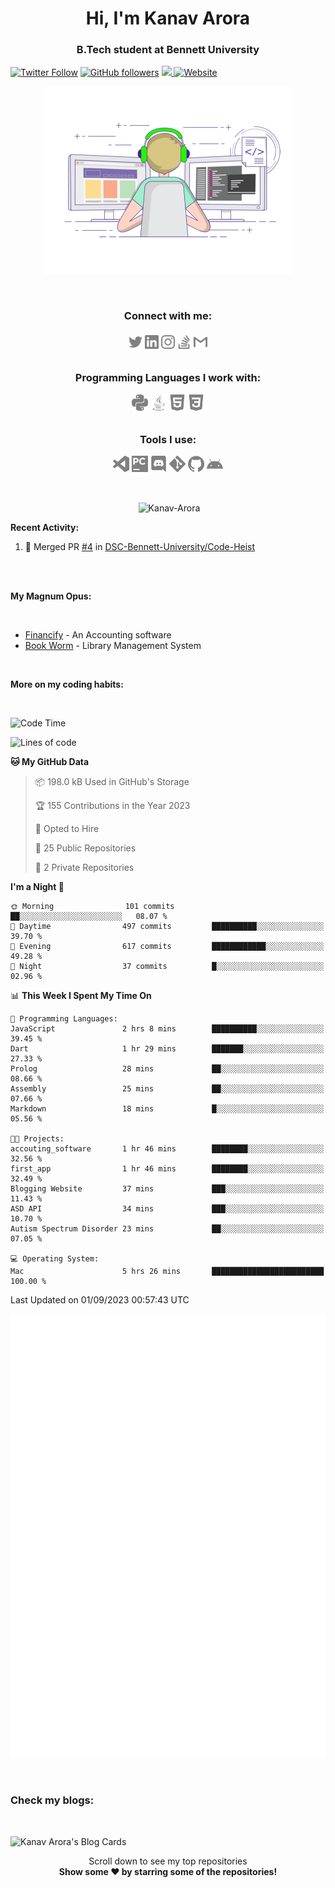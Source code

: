 <h1 align="center">Hi, I'm Kanav Arora</h1>
<h3 align="center">B.Tech student at Bennett University</h3>

[![Twitter Follow](https://img.shields.io/twitter/follow/Beardy_Weird?style=social)](https://twitter.com/Beardy_Weird)
[![GitHub followers](https://img.shields.io/github/followers/Kanav-Arora?label=Follow&style=social)](https://github.com/Kanav-Arora)
<a href = "https://kanavarora1515.medium.com" >
<img src ="https://img.shields.io/badge/Medium-12100E?style=for-the-badge&logo=medium&logoColor=white">
</a>
[![Website](https://img.shields.io/badge/Kanav-Arora--green?style=social&logo=google%20chrome)](https://kanav-arora.github.io)

<p align = "center"> <img  title="Kanav Arora" alt="Kanav Arora" width="400" src="./logos/animation.gif" /> </p>

<br>

<h3 align = "center">
<b>
Connect with me: </b><br>
<br>
<a href="https://twitter.com/Beardy_Weird"><img align="center" title="Twitter - Kanav Arora" alt="Twitter" width="22px" src="./logos/twitter.svg" /></a>
<a href="www.linkedin.com/in/kanavarora1505"><img align="center" title="LinkedIn - Kanav Arora" alt="LinkedIn" width="22px" src="./logos/linkedin.svg" /></a>
<a href="https://www.instagram.com/kanav_a/"><img align="center" title="Instagram - Kanav Arora" alt="Instagram" width="22px" src="./logos/instagram.svg" /></a>
<a href="https://meta.stackexchange.com/users/937580/kanav-arora"><img align="center" title="Stack Overflow - Kanav Arora" alt="Stack Overflow" width="22px" src="./logos/stackoverflow.svg" /></a>
<a href="mailto:kanavarora1515@gmail.com"><img align="center" title="Mail - Kanav Arora" alt="Mail" width="22px" src="./logos/gmail.svg" /></a>

<br>
<br>
  
Programming Languages I work with: <br>

<img align="center" title="Python" alt="python" width="26px" src="./logos/python.svg" />
<img align="center" title="Java" alt="Java" width="26px" src="./logos/java.svg" />
<!-- <img align="left" title="Git" alt="Git" width="26px" src="./logos/git.svg" /> -->
<img align="center" title="HTML5" alt="HTML5" width="26px" src="./logos/html5.svg" />
<img align="center" title="CSS3" alt="CSS3" width="26px" src="./logos/css3.svg" />
  
<br>
<br>

Tools I use: <br>

<img align="center" title="Visual Studio Code" alt="Visual Studio Code" width="26px" src="./logos/visualstudiocode.svg" />
<img align="center" title="JetBrains PyCharm" alt="JetBrains PyCharm" width="26px" src="./logos/pycharm.svg" />
<img align="center" title="Discord" alt="Discord" width="26px" src="./logos/discord.svg" />
<img align="center" title="Git" alt="Git" width="26px" src="./logos/git.svg" />
<img align="center" title="GitHub" alt="GitHub" width="26px" src="./logos/github.svg" />
<img align="center" title="Android" alt="Android" width="26px" src="./logos/android.svg" />
</h3>

<br>

<p align = "center">&nbsp;<img align="center" src="https://github-readme-stats.vercel.app/api?username=Kanav-Arora&theme=dark&show_icons=true&locale=en" alt="Kanav-Arora" width="450" height="250" /></p>

**Recent Activity:**

<!--START_SECTION:activity-->
1. 🎉 Merged PR [#4](https://github.com/DSC-Bennett-University/Code-Heist/pull/4) in [DSC-Bennett-University/Code-Heist](https://github.com/DSC-Bennett-University/Code-Heist)
<!--END_SECTION:activity-->
<br>

<br>

**My Magnum Opus:**

<br>

- [Financify](https://github.com/Kanav-Arora/Financify) - An Accounting software
- [Book Worm](https://github.com/Kanav-Arora/Library-Management-System) - Library Management System

<br>


**More on my coding habits:**

<br>

<!--START_SECTION:waka-->
![Code Time](http://img.shields.io/badge/Code%20Time-490%20hrs%201%20min-blue)

![Lines of code](https://img.shields.io/badge/From%20Hello%20World%20I%27ve%20Written-792.2%20thousand%20lines%20of%20code-blue)

**🐱 My GitHub Data** 

> 📦 198.0 kB Used in GitHub's Storage 
 > 
> 🏆 155 Contributions in the Year 2023
 > 
> 💼 Opted to Hire
 > 
> 📜 25 Public Repositories 
 > 
> 🔑 2 Private Repositories 
 > 
**I'm a Night 🦉** 

```text
🌞 Morning                101 commits         ██░░░░░░░░░░░░░░░░░░░░░░░   08.07 % 
🌆 Daytime                497 commits         ██████████░░░░░░░░░░░░░░░   39.70 % 
🌃 Evening                617 commits         ████████████░░░░░░░░░░░░░   49.28 % 
🌙 Night                  37 commits          █░░░░░░░░░░░░░░░░░░░░░░░░   02.96 % 
```


📊 **This Week I Spent My Time On** 

```text
💬 Programming Languages: 
JavaScript               2 hrs 8 mins        ██████████░░░░░░░░░░░░░░░   39.45 % 
Dart                     1 hr 29 mins        ███████░░░░░░░░░░░░░░░░░░   27.33 % 
Prolog                   28 mins             ██░░░░░░░░░░░░░░░░░░░░░░░   08.66 % 
Assembly                 25 mins             ██░░░░░░░░░░░░░░░░░░░░░░░   07.66 % 
Markdown                 18 mins             █░░░░░░░░░░░░░░░░░░░░░░░░   05.56 % 

🐱‍💻 Projects: 
accouting_software       1 hr 46 mins        ████████░░░░░░░░░░░░░░░░░   32.56 % 
first_app                1 hr 46 mins        ████████░░░░░░░░░░░░░░░░░   32.49 % 
Blogging Website         37 mins             ███░░░░░░░░░░░░░░░░░░░░░░   11.43 % 
ASD API                  34 mins             ███░░░░░░░░░░░░░░░░░░░░░░   10.70 % 
Autism Spectrum Disorder 23 mins             ██░░░░░░░░░░░░░░░░░░░░░░░   07.05 % 

💻 Operating System: 
Mac                      5 hrs 26 mins       █████████████████████████   100.00 % 
```


 Last Updated on 01/09/2023 00:57:43 UTC
<!--END_SECTION:waka-->


<!-- If you're using "main" as default branch -->
![Metrics](https://github.com/Kanav-Arora/Kanav-Arora/blob/main/github-metrics.svg)

<br>

### Check my blogs:

<br>

![Kanav Arora's Blog Cards](https://github-cards-external-blogs.souravdey777.vercel.app/getMediumBlogs?username=kanavarora1515&type=horizontal)

<p align="center">
    Scroll down to see my top repositories
    <br>
    <b>
      Show some ❤️ by starring some of the repositories!
    </b>
</p>
